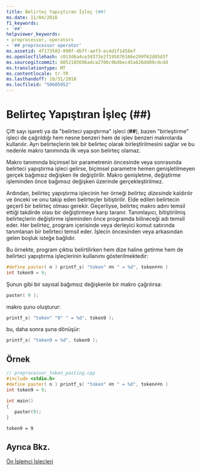```yaml
---
title: Belirteç Yapıştıran İşleç (##)
ms.date: 11/04/2016
f1_keywords:
- '##'
helpviewer_keywords:
- preprocessor, operators
- '## preprocessor operator'
ms.assetid: 4f173503-990f-4bff-aef3-ec4d1f1458ef
ms.openlocfilehash: c013d6a4ce34372e2f195876166e299f62d85d3f
ms.sourcegitcommit: 6052185696adca270bc9bdbec45a626dd89cdcdd
ms.translationtype: MT
ms.contentlocale: tr-TR
ms.lasthandoff: 10/31/2018
ms.locfileid: "50605952"
---
```

# <a name="token-pasting-operator-"></a>Belirteç Yapıştıran İşleç (##)

Çift sayı işareti ya da "belirteci yapıştırma" işleci (**##**), bazen "birleştirme" işleci de çağrıldığı hem nesne benzeri hem de işlev benzeri makrolarda kullanılır. Ayrı belirteçlerin tek bir belirteç olarak birleştirilmesini sağlar ve bu nedenle makro tanımında ilk veya son belirteç olamaz.

Makro tanımında biçimsel bir parametrenin öncesinde veya sonrasında belirteci yapıştırma işleci gelirse, biçimsel parametre hemen genişletilmeyen gerçek bağımsız değişken ile değiştirilir. Makro genişletme, değiştirme işleminden önce bağımsız değişken üzerinde gerçekleştirilmez.

Ardından, belirteç yapıştırma işlecinin her örneği *belirteç dizesinde* kaldırılır ve önceki ve onu takip eden belirteçler bitiştirilir. Elde edilen belirtecin geçerli bir belirteç olması gerekir. Geçerliyse, belirteç makro adını temsil ettiği takdirde olası bir değiştirmeye karşı taranır. Tanımlayıcı, bitiştirilmiş belirteçlerin değiştirme işleminden önce programda bilineceği adı temsil eder. Her belirteç, program içerisinde veya derleyici komut satırında tanımlanan bir belirteci temsil eder. İşlecin öncesinden veya arkasından gelen boşluk isteğe bağlıdır.

Bu örnekte, program çıktısı belirtilirken hem dize haline getirme hem de belirteci yapıştırma işleçlerinin kullanımı gösterilmektedir:

```cpp
#define paster( n ) printf_s( "token" #n " = %d", token##n )
int token9 = 9;
```

Şunun gibi bir sayısal bağımsız değişkenle bir makro çağrılırsa:

```cpp
paster( 9 );
```

makro şunu oluşturur:

```cpp
printf_s( "token" "9" " = %d", token9 );
```

bu, daha sonra şuna dönüşür:

```cpp
printf_s( "token9 = %d", token9 );
```

## <a name="example"></a>Örnek

```cpp
// preprocessor_token_pasting.cpp
#include <stdio.h>
#define paster( n ) printf_s( "token" #n " = %d", token##n )
int token9 = 9;

int main()
{
   paster(9);
}
```

```Output
token9 = 9
```

## <a name="see-also"></a>Ayrıca Bkz.

[Ön İşlemci İşleçleri](../preprocessor/preprocessor-operators.md)